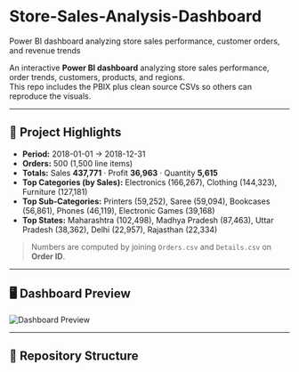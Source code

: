 # Store-Sales-Analysis-Dashboard
Power BI dashboard analyzing store sales performance, customer orders, and revenue trends

An interactive **Power BI dashboard** analyzing store sales performance, order trends, customers, products, and regions.  
This repo includes the PBIX plus clean source CSVs so others can reproduce the visuals.

---

## 🚀 Project Highlights
- **Period:** 2018-01-01 → 2018-12-31  
- **Orders:** 500 (1,500 line items)  
- **Totals:** Sales **437,771** · Profit **36,963** · Quantity **5,615**  
- **Top Categories (by Sales):** Electronics (166,267), Clothing (144,323), Furniture (127,181)  
- **Top Sub-Categories:** Printers (59,252), Saree (59,094), Bookcases (56,861), Phones (46,119), Electronic Games (39,168)  
- **Top States:** Maharashtra (102,498), Madhya Pradesh (87,463), Uttar Pradesh (38,362), Delhi (22,957), Rajasthan (22,334)

> Numbers are computed by joining `Orders.csv` and `Details.csv` on **Order ID**.

---

## 🖥️ Dashboard Preview

![Dashboard Preview](dashboard/dashboard.png)

---

## 📂 Repository Structure
